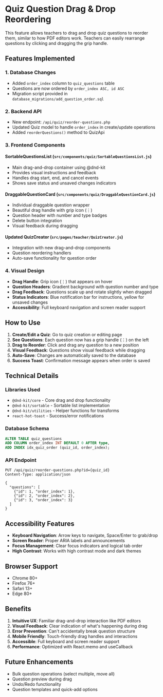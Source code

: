 # Quiz Question Drag & Drop Reordering

This feature allows teachers to drag and drop quiz questions to reorder them, similar to how PDF editors work. Teachers can easily rearrange questions by clicking and dragging the grip handle.

## Features Implemented

### 1. Database Changes
- Added `order_index` column to `quiz_questions` table
- Questions are now ordered by `order_index ASC, id ASC`
- Migration script provided in `database_migrations/add_question_order.sql`

### 2. Backend API
- New endpoint: `/api/quiz/reorder-questions.php`
- Updated Quiz model to handle `order_index` in create/update operations
- Added `reorderQuestions()` method to QuizApi

### 3. Frontend Components

#### SortableQuestionsList (`src/components/quiz/SortableQuestionsList.js`)
- Main drag-and-drop container using @dnd-kit
- Provides visual instructions and feedback
- Handles drag start, end, and cancel events
- Shows save status and unsaved changes indicators

#### DraggableQuestionCard (`src/components/quiz/DraggableQuestionCard.js`)
- Individual draggable question wrapper
- Beautiful drag handle with grip icon (⋮)
- Question header with number and type badges
- Delete button integration
- Visual feedback during dragging

#### Updated QuizCreator (`src/pages/teacher/QuizCreator.js`)
- Integration with new drag-and-drop components
- Question reordering handlers
- Auto-save functionality for question order

### 4. Visual Design
- **Drag Handle**: Grip icon (⋮) that appears on hover
- **Question Headers**: Gradient background with question number and type
- **Drag Feedback**: Questions scale up and rotate slightly when dragged
- **Status Indicators**: Blue notification bar for instructions, yellow for unsaved changes
- **Accessibility**: Full keyboard navigation and screen reader support

## How to Use

1. **Create/Edit a Quiz**: Go to quiz creation or editing page
2. **See Questions**: Each question now has a grip handle (⋮) on the left
3. **Drag to Reorder**: Click and drag any question to a new position
4. **Visual Feedback**: Questions show visual feedback while dragging
5. **Auto-Save**: Changes are automatically saved to the database
6. **Success Toast**: Confirmation message appears when order is saved

## Technical Details

### Libraries Used
- `@dnd-kit/core` - Core drag and drop functionality
- `@dnd-kit/sortable` - Sortable list implementation
- `@dnd-kit/utilities` - Helper functions for transforms
- `react-hot-toast` - Success/error notifications

### Database Schema
```sql
ALTER TABLE quiz_questions 
ADD COLUMN order_index INT DEFAULT 0 AFTER type,
ADD INDEX idx_quiz_order (quiz_id, order_index);
```

### API Endpoint
```
PUT /api/quiz/reorder-questions.php?id={quiz_id}
Content-Type: application/json

{
  "questions": [
    {"id": 1, "order_index": 1},
    {"id": 2, "order_index": 2},
    {"id": 3, "order_index": 3}
  ]
}
```

## Accessibility Features

- **Keyboard Navigation**: Arrow keys to navigate, Space/Enter to grab/drop
- **Screen Reader**: Proper ARIA labels and announcements
- **Focus Management**: Clear focus indicators and logical tab order
- **High Contrast**: Works with high contrast mode and dark themes

## Browser Support

- Chrome 80+
- Firefox 76+
- Safari 13+
- Edge 80+

## Benefits

1. **Intuitive UX**: Familiar drag-and-drop interaction like PDF editors
2. **Visual Feedback**: Clear indication of what's happening during drag
3. **Error Prevention**: Can't accidentally break question structure
4. **Mobile Friendly**: Touch-friendly drag handles and interactions
5. **Accessible**: Full keyboard and screen reader support
6. **Performance**: Optimized with React.memo and useCallback

## Future Enhancements

- Bulk question operations (select multiple, move all)
- Question preview during drag
- Undo/Redo functionality
- Question templates and quick-add options
